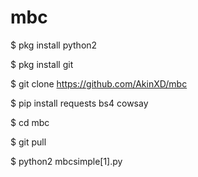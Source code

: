 # mbc


$ pkg install python2

$ pkg install git

$ git clone https://github.com/AkinXD/mbc

$ pip install requests bs4 cowsay

$ cd mbc

$ git pull

$ python2 mbcsimple[1].py


